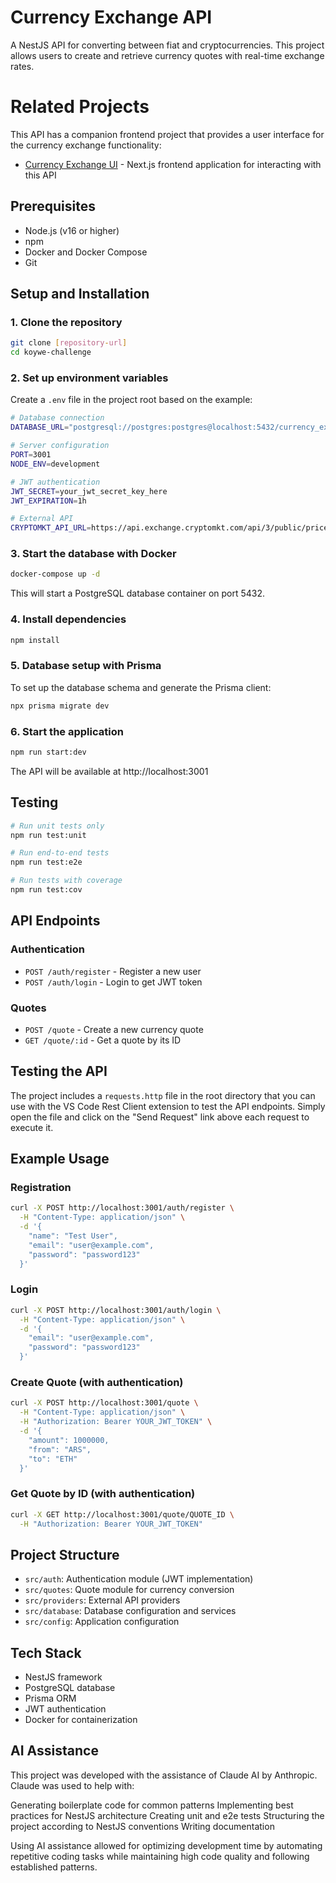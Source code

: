 # Currency Exchange API

A NestJS API for converting between fiat and cryptocurrencies. This project allows users to create and retrieve currency quotes with real-time exchange rates.

# Related Projects

This API has a companion frontend project that provides a user interface for the currency exchange functionality:

- [Currency Exchange UI](https://github.com/NiicooR/koywe-challenge-ui) - Next.js frontend application for interacting with this API

## Prerequisites

- Node.js (v16 or higher)
- npm
- Docker and Docker Compose
- Git

## Setup and Installation

### 1. Clone the repository

```bash
git clone [repository-url]
cd koywe-challenge
```

### 2. Set up environment variables

Create a `.env` file in the project root based on the example:

```bash
# Database connection
DATABASE_URL="postgresql://postgres:postgres@localhost:5432/currency_exchange?schema=public"

# Server configuration
PORT=3001
NODE_ENV=development

# JWT authentication
JWT_SECRET=your_jwt_secret_key_here
JWT_EXPIRATION=1h

# External API
CRYPTOMKT_API_URL=https://api.exchange.cryptomkt.com/api/3/public/price/rate
```

### 3. Start the database with Docker

```bash
docker-compose up -d
```

This will start a PostgreSQL database container on port 5432.

### 4. Install dependencies

```bash
npm install
```

### 5. Database setup with Prisma

To set up the database schema and generate the Prisma client:

```bash
npx prisma migrate dev
```

### 6. Start the application

```bash
npm run start:dev
```

The API will be available at http://localhost:3001

## Testing

```bash
# Run unit tests only
npm run test:unit

# Run end-to-end tests
npm run test:e2e

# Run tests with coverage
npm run test:cov
```

## API Endpoints

### Authentication

- `POST /auth/register` - Register a new user
- `POST /auth/login` - Login to get JWT token

### Quotes

- `POST /quote` - Create a new currency quote
- `GET /quote/:id` - Get a quote by its ID

## Testing the API

The project includes a `requests.http` file in the root directory that you can use with the VS Code Rest Client extension to test the API endpoints. Simply open the file and click on the "Send Request" link above each request to execute it.

## Example Usage

### Registration

```bash
curl -X POST http://localhost:3001/auth/register \
  -H "Content-Type: application/json" \
  -d '{
    "name": "Test User",
    "email": "user@example.com",
    "password": "password123"
  }'
```

### Login

```bash
curl -X POST http://localhost:3001/auth/login \
  -H "Content-Type: application/json" \
  -d '{
    "email": "user@example.com",
    "password": "password123"
  }'
```

### Create Quote (with authentication)

```bash
curl -X POST http://localhost:3001/quote \
  -H "Content-Type: application/json" \
  -H "Authorization: Bearer YOUR_JWT_TOKEN" \
  -d '{
    "amount": 1000000,
    "from": "ARS",
    "to": "ETH"
  }'
```

### Get Quote by ID (with authentication)

```bash
curl -X GET http://localhost:3001/quote/QUOTE_ID \
  -H "Authorization: Bearer YOUR_JWT_TOKEN"
```

## Project Structure

- `src/auth`: Authentication module (JWT implementation)
- `src/quotes`: Quote module for currency conversion
- `src/providers`: External API providers
- `src/database`: Database configuration and services
- `src/config`: Application configuration

## Tech Stack

- NestJS framework
- PostgreSQL database
- Prisma ORM
- JWT authentication
- Docker for containerization


## AI Assistance
This project was developed with the assistance of Claude AI by Anthropic. Claude was used to help with:

Generating boilerplate code for common patterns
Implementing best practices for NestJS architecture
Creating unit and e2e tests
Structuring the project according to NestJS conventions
Writing documentation

Using AI assistance allowed for optimizing development time by automating repetitive coding tasks while maintaining high code quality and following established patterns.